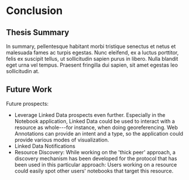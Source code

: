 # Conclusion

## Thesis Summary

In summary, pellentesque habitant morbi tristique senectus et netus et malesuada fames ac turpis egestas. Nunc eleifend, ex a luctus porttitor, felis ex suscipit tellus, ut sollicitudin sapien purus in libero. Nulla blandit eget urna vel tempus. Praesent fringilla dui sapien, sit amet egestas leo sollicitudin at.

## Future Work

Future prospects:

* Leverage Linked Data prospects even further. Especially in the Notebook application, Linked Data could be used to interact with a resource as whole---for instance, when doing georeferencing. Web Annotations can provide an intent and a type, so the application could provide various modes of visualization.
* Linked Data Notifications
* Resource Discovery: While working on the 'thick peer' approach, a discovery mechanism has been developed for the protocol that has been used in this particular approach: Users working on a resource could easily spot other users' notebooks that target this resource.

